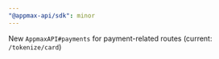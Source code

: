 ```yaml
---
"@appmax-api/sdk": minor
---
```


New `AppmaxAPI#payments` for payment-related routes (current: `/tokenize/card`)
